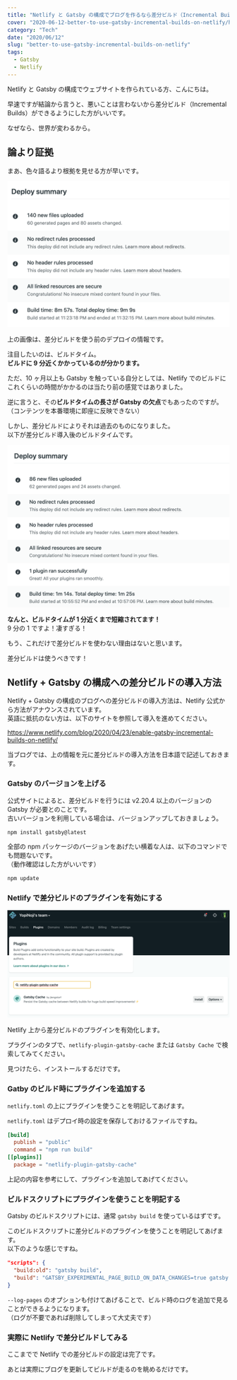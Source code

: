```yaml
---
title: "Netlify と Gatsby の構成でブログを作るなら差分ビルド（Incremental Builds）のプラグインを使うべき"
cover: "2020-06-12-better-to-use-gatsby-incremental-builds-on-netlify/header.png"
category: "Tech"
date: "2020/06/12"
slug: "better-to-use-gatsby-incremental-builds-on-netlify"
tags:
  - Gatsby
  - Netlify
---
```


Netlify と Gatsby の構成でウェブサイトを作られている方、こんにちは。

早速ですが結論から言うと、悪いことは言わないから差分ビルド（Incremental Builds）ができるようにした方がいいです。

なぜなら、世界が変わるから。

## 論より証拠

まあ、色々語るより根拠を見せる方が早いです。

![Before using incremental build](./before_using_incremental_build.png)

上の画像は、差分ビルドを使う前のデプロイの情報です。

注目したいのは、ビルドタイム。  
**ビルドに 9 分近くかかっているのが分かります。**

ただ、10 ヶ月以上も Gatsby を触っている自分としては、Netlify でのビルドにこれくらいの時間がかかるのは当たり前の感覚ではありました。

逆に言うと、その**ビルドタイムの長さが Gatsby の欠点**でもあったのですが。（コンテンツを本番環境に即座に反映できない）

しかし、差分ビルドによりそれは過去のものになりました。  
以下が差分ビルド導入後のビルドタイムです。

![After using incremental build](./after_using_incremental_build.png)

**なんと、ビルドタイムが 1 分近くまで短縮されてます！**  
9 分の 1 ですよ！凄すぎる！

もう、これだけで差分ビルドを使わない理由はないと思います。

差分ビルドは使うべきです！

## Netlify + Gatsby の構成への差分ビルドの導入方法

Netlify + Gatsby の構成のブログへの差分ビルドの導入方法は、Netlify 公式から方法がアナウンスされています。  
英語に抵抗のない方は、以下のサイトを参照して導入を進めてください。

https://www.netlify.com/blog/2020/04/23/enable-gatsby-incremental-builds-on-netlify/

当ブログでは、上の情報を元に差分ビルドの導入方法を日本語で記述しておきます。

### Gatsby のバージョンを上げる

公式サイトによると、差分ビルドを行うには v2.20.4 以上のバージョンの Gatsby が必要とのことです。  
古いバージョンを利用している場合は、バージョンアップしておきましょう。

```bash
npm install gatsby@latest
```

全部の npm パッケージのバージョンをあげたい横着な人は、以下のコマンドでも問題ないです。  
（動作確認はした方がいいです）

```bash
npm update
```

### Netlify で差分ビルドのプラグインを有効にする

![Netlify plugin Gatsby cache](./netlify_plugin_gatsby_cache.png)

Netlify 上から差分ビルドのプラグインを有効化します。

プラグインのタブで、`netlify-plugin-gatsby-cache` または `Gatsby Cache` で検索してみてください。

見つけたら、インストールするだけです。

### Gatby のビルド時にプラグインを追加する

`netlify.toml` の上にプラグインを使うことを明記してあげます。

`netlify.toml` はデプロイ時の設定を保存しておけるファイルですね。

```toml
[build]
  publish = "public"
  command = "npm run build"
[[plugins]]
  package = "netlify-plugin-gatsby-cache"

```

上記の内容を参考にして、プラグインを追加してあげてください。

### ビルドスクリプトにプラグインを使うことを明記する

Gatsby のビルドスクリプトには、通常 `gatsby build` を使っているはずです。

このビルドスクリプトに差分ビルドのプラグインを使うことを明記してあげます。  
以下のような感じですね。

```json
"scripts": {
  "build:old": "gatsby build",
  "build": "GATSBY_EXPERIMENTAL_PAGE_BUILD_ON_DATA_CHANGES=true gatsby build --log-pages"
}
```

`--log-pages` のオプションも付けてあげることで、ビルド時のログを追加で見ることができるようになります。  
（ログが不要であれば削除してしまって大丈夫です）

### 実際に Netlify で差分ビルドしてみる

ここまでで Netlify での差分ビルドの設定は完了です。

あとは実際にブログを更新してビルドが走るのを眺めるだけです。
